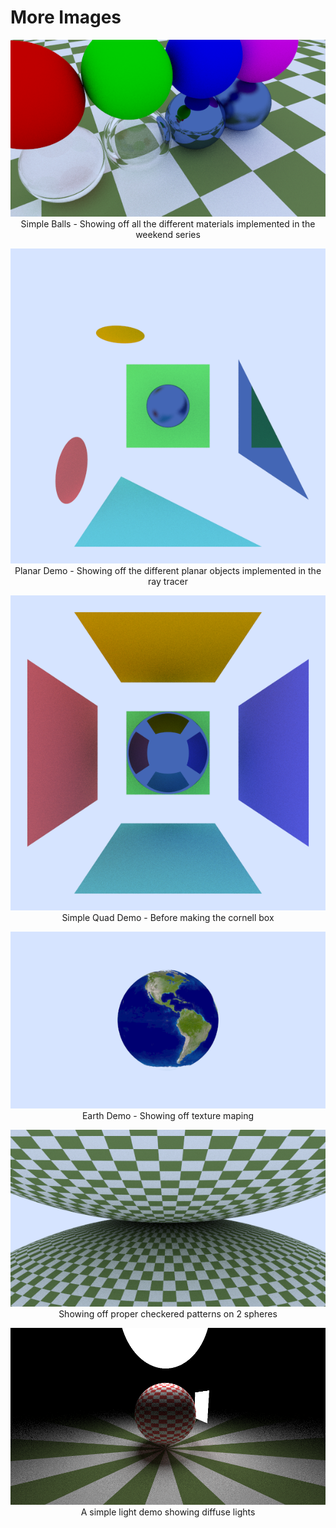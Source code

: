 # More Images

<div align="center">

![Weekend Final Render](./images/simple-balls.png)
Simple Balls - Showing off all the different materials implemented in the weekend series

![Planar Demo](./images/planar.png)
Planar Demo - Showing off the different planar objects implemented in the ray tracer

![Quad Demo](./images/quad.png)
Simple Quad Demo - Before making the cornell box

![Earth Demo](./images/earth.png)
Earth Demo - Showing off texture maping

![Worlds Colliding](./images/worlds-colliding.png)
Showing off proper checkered patterns on 2 spheres

![Light Demo](./images/light-demo.png)
A simple light demo showing diffuse lights
</div>
